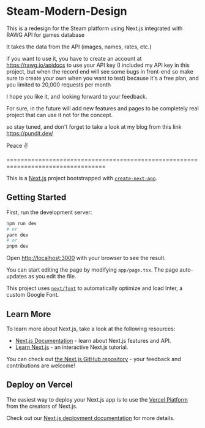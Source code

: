 # Steam-Modern-Design
 
This is a redesign for the Steam platform using Next.js
integrated with RAWG API for games database

It takes the data from the API (images, names, rates, etc.)

if you want to use it, you have to create an account at https://rawg.io/apidocs to use your API key (I included my API key in this project, but when the record end will see some bugs in front-end so make sure to create your own when you want to test)
because it's a free plan, and you limited to 20,000 requests per month

I hope you like it, and looking forward to your feedback.

For sure, in the future will add new features and pages to be completely real project that can use it not for the concept.

so stay tuned, and don't forget to take a look at my blog from this link https://pundit.dev/

Peace ✌️

==================================================================================


This is a [Next.js](https://nextjs.org/) project bootstrapped with [`create-next-app`](https://github.com/vercel/next.js/tree/canary/packages/create-next-app).

## Getting Started

First, run the development server:

```bash
npm run dev
# or
yarn dev
# or
pnpm dev
```

Open [http://localhost:3000](http://localhost:3000) with your browser to see the result.

You can start editing the page by modifying `app/page.tsx`. The page auto-updates as you edit the file.

This project uses [`next/font`](https://nextjs.org/docs/basic-features/font-optimization) to automatically optimize and load Inter, a custom Google Font.

## Learn More

To learn more about Next.js, take a look at the following resources:

- [Next.js Documentation](https://nextjs.org/docs) - learn about Next.js features and API.
- [Learn Next.js](https://nextjs.org/learn) - an interactive Next.js tutorial.

You can check out [the Next.js GitHub repository](https://github.com/vercel/next.js/) - your feedback and contributions are welcome!

## Deploy on Vercel

The easiest way to deploy your Next.js app is to use the [Vercel Platform](https://vercel.com/new?utm_medium=default-template&filter=next.js&utm_source=create-next-app&utm_campaign=create-next-app-readme) from the creators of Next.js.

Check out our [Next.js deployment documentation](https://nextjs.org/docs/deployment) for more details.
